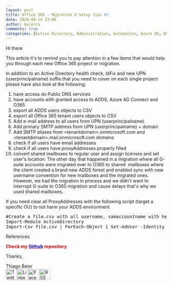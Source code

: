 ```yaml
---
layout: post
title: Office 365 - Migration & Setup tips #1
date: 2020-08-14 13:00
author: beierca
comments: true
categories: [Active Directory, Administration, Automation, Azure AD, DNS, Exchange Online, migration, Office365, Powershell]
---
```

<p><!-- wp:paragraph --></p><p>Hi there</p><p>This article it's to remind you to pay attention in a few items that would help you through each new Office 365 project or migration.</p><p>In addition to an Active Directory health check, IdFix and new UPN (userprincipalname) suffix that you need to cover on each single project please have also look at the following:</p><ol><li>have access do Public DNS services</li><li>have accounts with granted access to ADDS, Azure AD Connect and O365</li><li>export all ADDS users objects to CSV</li><li>export all Office 365 tenant users objects to CSV</li><li>Add e-mail address to all users from UPN (userprincipalname)</li><li>Add primary SMTP address from UPN (userprincipalname) + domain</li><li>Add SMTP aliases from &lt;tenantdomain&gt;.onmicrosoft.com and &lt;tenantdomain&gt;.mail.onmicrosoft.com domains</li><li>check if all users have email addresses</li><li>check if all users have proxyAddresses properly filled</li><li>convert shared mailboxes to regular user and assign licenses and set user's location: The other day that happened in a migration where all G-suite accounts were migrated over to O365 to shared  mailboxes where the client created a brand new ADDS forest and enabled sync with new username convention for new mailboxes and the migrated ones. However, we had the migration in process and we didn't want to interrupt G-suite to O365 migration and cause delays that's why we used shared mailboxes.</li></ol><p>If you need clear all ProxyAddresses with the following script (target a specific OU) to not harm your ADDS environment.</p><pre class="prettyprint prettyprinted"><span class="typ">#Create a file.csv with all username, samaccountname with header SAM on column A<br />Import</span><span class="pun">-</span><span class="typ">Module</span> <span class="typ">ActiveDirectory</span>
<span class="typ">Import</span><span class="pun">-</span><span class="typ">Csv</span><span class="pln"> file.csv</span> <span class="pun">|</span> <span class="typ">ForEach</span><span class="pun">-</span><span class="typ">Object</span> <span class="pun">{</span> <span class="typ">Set</span><span class="pun">-</span><span class="typ">AdUser</span> <span class="pun">-</span><span class="typ">Identity</span><span class="pln"> $_</span><span class="pun">.</span><span class="pln">SAM </span><span class="pun">-</span><span class="typ">Clear</span> <span class="typ">ProxyAddresses</span> <span class="pun">}</span></pre><p>References</p><p><strong><span style="color:#ff0000;">Check my <a style="color:#ff0000;" href="https://github.com/thiagobeier/scripts/blob/master/README.md"><span style="color:#0000ff;">Github</span></a> repository</span></strong></p><p><!-- /wp:paragraph -->

<!-- wp:paragraph --></p><p>Thanks,</p><p><!-- /wp:paragraph -->

<!-- wp:paragraph --></p><p>Thiago Beier<br /><a href="https://twitter.com/thiagobeier"><img title="Twitter" src="https://socialmediawidgets.files.wordpress.com/2014/03/twitter1.png" alt="Twitter" width="35" height="35" /></a><a href="https://www.linkedin.com/in/tbeier/"><img title="LinkedIn" src="https://socialmediawidgets.files.wordpress.com/2014/03/linkedin1.png" alt="LinkedIn" width="35" height="35" /></a><a href="https://www.facebook.com/TheBeier/"><img title="Facebook" src="https://socialmediawidgets.files.wordpress.com/2014/03/facebook1.png" alt="Facebook" width="35" height="35" /></a><a href="https://thiagobeier.wordpress.com/feed/"><img title="RSS" src="https://socialmediawidgets.files.wordpress.com/2014/03/rss1.png" alt="RSS" width="35" height="35" /></a></p><p><!-- /wp:paragraph --></p>
